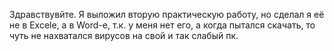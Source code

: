 Здравствувйте. Я выложил вторую практическую работу, но сделал я её не в Excele, а в Word-е, т.к. у меня нет его, а когда пытался скачать, то чуть не нахватался вирусов на свой и так слабый пк.
